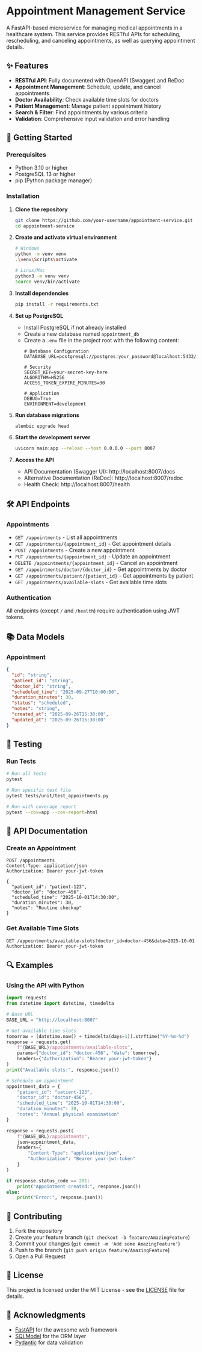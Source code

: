 # Appointment Management Service

A FastAPI-based microservice for managing medical appointments in a healthcare system. This service provides RESTful APIs for scheduling, rescheduling, and canceling appointments, as well as querying appointment details.

## ✨ Features

- **RESTful API**: Fully documented with OpenAPI (Swagger) and ReDoc
- **Appointment Management**: Schedule, update, and cancel appointments
- **Doctor Availability**: Check available time slots for doctors
- **Patient Management**: Manage patient appointment history
- **Search & Filter**: Find appointments by various criteria
- **Validation**: Comprehensive input validation and error handling

## 🚀 Getting Started

### Prerequisites

- Python 3.10 or higher
- PostgreSQL 13 or higher
- pip (Python package manager)

### Installation

1. **Clone the repository**
   ```bash
   git clone https://github.com/your-username/appointment-service.git
   cd appointment-service
   ```

2. **Create and activate virtual environment**
   ```bash
   # Windows
   python -m venv venv
   .\venv\Scripts\activate
   
   # Linux/Mac
   python3 -m venv venv
   source venv/bin/activate
   ```

3. **Install dependencies**
   ```bash
   pip install -r requirements.txt
   ```

4. **Set up PostgreSQL**
   - Install PostgreSQL if not already installed
   - Create a new database named `appointment_db`
   - Create a `.env` file in the project root with the following content:
     ```env
     # Database Configuration
     DATABASE_URL=postgresql://postgres:your_password@localhost:5432/appointment_db
     
     # Security
     SECRET_KEY=your-secret-key-here
     ALGORITHM=HS256
     ACCESS_TOKEN_EXPIRE_MINUTES=30
     
     # Application
     DEBUG=True
     ENVIRONMENT=development
     ```

5. **Run database migrations**
   ```bash
   alembic upgrade head
   ```

6. **Start the development server**
   ```bash
   uvicorn main:app --reload --host 0.0.0.0 --port 8007
   ```

7. **Access the API**
   - API Documentation (Swagger UI): http://localhost:8007/docs
   - Alternative Documentation (ReDoc): http://localhost:8007/redoc
   - Health Check: http://localhost:8007/health

## 🛠️ API Endpoints

### Appointments
- `GET /appointments` - List all appointments
- `GET /appointments/{appointment_id}` - Get appointment details
- `POST /appointments` - Create a new appointment
- `PUT /appointments/{appointment_id}` - Update an appointment
- `DELETE /appointments/{appointment_id}` - Cancel an appointment
- `GET /appointments/doctor/{doctor_id}` - Get appointments by doctor
- `GET /appointments/patient/{patient_id}` - Get appointments by patient
- `GET /appointments/available-slots` - Get available time slots

### Authentication
All endpoints (except `/` and `/health`) require authentication using JWT tokens.

## 📚 Data Models

### Appointment
```json
{
  "id": "string",
  "patient_id": "string",
  "doctor_id": "string",
  "scheduled_time": "2025-09-27T10:00:00",
  "duration_minutes": 30,
  "status": "scheduled",
  "notes": "string",
  "created_at": "2025-09-26T15:30:00",
  "updated_at": "2025-09-26T15:30:00"
}
```

## 🧪 Testing

### Run Tests
```bash
# Run all tests
pytest

# Run specific test file
pytest tests/unit/test_appointments.py

# Run with coverage report
pytest --cov=app --cov-report=html
```

## 📝 API Documentation

### Create an Appointment
```http
POST /appointments
Content-Type: application/json
Authorization: Bearer your-jwt-token

{
  "patient_id": "patient-123",
  "doctor_id": "doctor-456",
  "scheduled_time": "2025-10-01T14:30:00",
  "duration_minutes": 30,
  "notes": "Routine checkup"
}
```

### Get Available Time Slots
```http
GET /appointments/available-slots?doctor_id=doctor-456&date=2025-10-01
Authorization: Bearer your-jwt-token
```

## 🔍 Examples

### Using the API with Python
```python
import requests
from datetime import datetime, timedelta

# Base URL
BASE_URL = "http://localhost:8007"

# Get available time slots
tomorrow = (datetime.now() + timedelta(days=1)).strftime("%Y-%m-%d")
response = requests.get(
    f"{BASE_URL}/appointments/available-slots",
    params={"doctor_id": "doctor-456", "date": tomorrow},
    headers={"Authorization": "Bearer your-jwt-token"}
)
print("Available slots:", response.json())

# Schedule an appointment
appointment_data = {
    "patient_id": "patient-123",
    "doctor_id": "doctor-456",
    "scheduled_time": "2025-10-01T14:30:00",
    "duration_minutes": 30,
    "notes": "Annual physical examination"
}

response = requests.post(
    f"{BASE_URL}/appointments",
    json=appointment_data,
    headers={
        "Content-Type": "application/json",
        "Authorization": "Bearer your-jwt-token"
    }
)

if response.status_code == 201:
    print("Appointment created:", response.json())
else:
    print("Error:", response.json())
```

## 🤝 Contributing

1. Fork the repository
2. Create your feature branch (`git checkout -b feature/AmazingFeature`)
3. Commit your changes (`git commit -m 'Add some AmazingFeature'`)
4. Push to the branch (`git push origin feature/AmazingFeature`)
5. Open a Pull Request

## 📜 License

This project is licensed under the MIT License - see the [LICENSE](LICENSE) file for details.

## 🙏 Acknowledgments

- [FastAPI](https://fastapi.tiangolo.com/) for the awesome web framework
- [SQLModel](https://sqlmodel.tiangolo.com/) for the ORM layer
- [Pydantic](https://pydantic-docs.helpmanual.io/) for data validation
